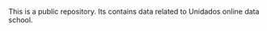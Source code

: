 This is a public repository. Its contains data related to Unidados online data school.

<!---
Mafra-Unidados/Mafra-Unidados is a ✨ special ✨ repository because its `README.md` (this file) appears on your GitHub profile.
You can click the Preview link to take a look at your changes.
--->
